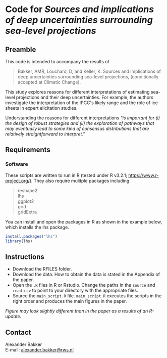 # Code for *Sources and implications of deep uncertainties surrounding sea-level projections*

## Preamble
This code is intended to accompany the results of

> Bakker, AMR, Louchard, D, and Keller, K. Sources and implications of deep uncertainties surrounding sea-level projections, (conditionally accepted at Climatic Change).

This study explores reasons for different interpretations of estimating sea-level projections and their deep uncertainties. For example, the authors investigate the interpretation of the IPCC's likely range and the role of ice sheets in expert elicitation studies. 

Understanding the reasons for different interpretations *"is important for (i) the design of robust strategies and (ii) the exploration of pathways that may eventually lead to some kind of consensus distributions that are relatively straightforward to interpret."*

## Requirements
### Software
These scripts are written to run in R (tested under R v3.2.1; https://www.r-project.org/). They also require mulitple packages including:  
>reshape2  
lhs  
ggplot2  
grid  
gridExtra

You can install and open the packages in R as shown in the example below, which installs the lhs package.

```R
install.packages("lhs")
library(lhs)
```

## Instructions
* Download the RFILES folder.
* Download the data. How to obtain the data is stated in the Appendix of the paper.
* Open the `.R` files in R or Rstudio. Change the paths in the `source` and `read.csv` to point to your directory with the appropriate files.
* Source the `main_script.R` file. `main_script.R` executes the scripts in the right order and produces the main figures in the paper.

*Figure may look slightly different than in the paper as a results of an R-update.*

## Contact
Alexander Bakker  
E-mail: alexander.bakker@rws.nl

